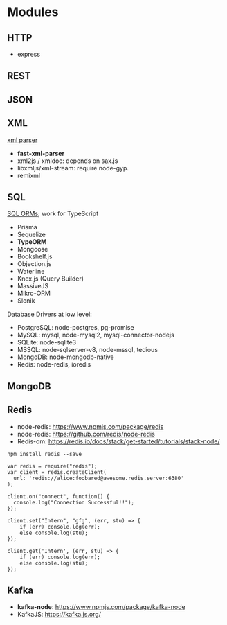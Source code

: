 # Modules

## HTTP
- express

## REST

## JSON

## XML
[xml parser](https://openbase.com/categories/js/best-nodejs-xml-parser-libraries)
- **fast-xml-parser**
- xml2js / xmldoc: depends on sax.js 
- libxmljs/xml-stream: require node-gyp.
- remixml

## SQL
[SQL ORMs](https://www.prisma.io/dataguide/database-tools/top-nodejs-orms-query-builders-and-database-libraries); work for TypeScript
- Prisma
- Sequelize
- **TypeORM**
- Mongoose
- Bookshelf.js
- Objection.js
- Waterline
- Knex.js (Query Builder)
- MassiveJS
- Mikro-ORM
- Slonik

Database Drivers at low level:
- PostgreSQL: node-postgres, pg-promise
- MySQL: mysql, node-mysql2, mysql-connector-nodejs
- SQLite: node-sqlite3
- MSSQL: node-sqlserver-v8, node-mssql, tedious
- MongoDB: node-mongodb-native
- Redis: node-redis, ioredis
    

## MongoDB

## Redis
- node-redis: https://www.npmjs.com/package/redis
- node-redis: https://github.com/redis/node-redis
- Redis-om: https://redis.io/docs/stack/get-started/tutorials/stack-node/
```
npm install redis --save

var redis = require("redis");
var client = redis.createClient(
  url: 'redis://alice:foobared@awesome.redis.server:6380'
);
  
client.on("connect", function() {
  console.log("Connection Successful!!");
});
  
client.set("Intern", "gfg", (err, stu) => {
    if (err) console.log(err);
    else console.log(stu);
});
  
client.get('Intern', (err, stu) => {
    if (err) console.log(err);
    else console.log(stu); 
});
```
## Kafka
- **kafka-node**: https://www.npmjs.com/package/kafka-node
- KafkaJS: https://kafka.js.org/

##
